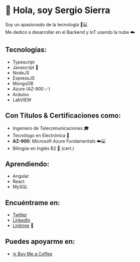 # 👋 Hola, soy Sergio Sierra  
Soy un apasionado de la tecnología 💛💻  
Me dedico a desarrollar en el Backend y IoT usando la nube ☁️    

## Tecnologías:
- Typescript
- Javascript 💛
- NodeJS
- ExpressJS
- MongoDB
- Azure (AZ-900 :white_check_mark:)
- Arduino
- LabVIEW

## Con Títulos & Certificaciones como:  
- Ingeniero de Telecomunicaciones 🎓  
- Tecnólogo en Electrónica 🤖  
- **AZ-900**: Microsoft Azure Fundamentals  ☁️💻  
- Bilingüe en Inglés B2 📢 (cert.)  

## Aprendiendo:
- Angular
- React
- MySQL

## Encuéntrame en:  
- [Twitter](https://twitter.com/sergio_sierrap)
- [LinkedIn](https://www.linkedin.com/in/sergio-sierrap/)  
- [Linktree](https://linktr.ee/sergio_sierrap) 🔗

## Puedes apoyarme en:
- [:coffee: Buy Me a Coffee](https://www.buymeacoffee.com/sergiosierrap)
<!---
sergio-sierrap/sergio-sierrap is a ✨ special ✨ repository because its `README.md` (this file) appears on your GitHub profile.
You can click the Preview link to take a look at your changes.

- 👋 Hi, I’m @sergio-sierrap
- 👀 I’m interested in ...
- 🌱 I’m currently learning ...
- 💞️ I’m looking to collaborate on ...
- 📫 How to reach me ...

--->
